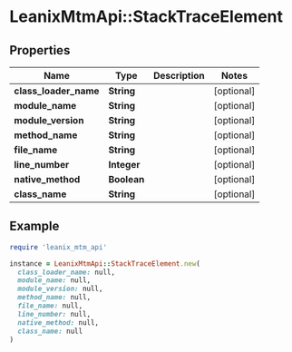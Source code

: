# LeanixMtmApi::StackTraceElement

## Properties

| Name | Type | Description | Notes |
| ---- | ---- | ----------- | ----- |
| **class_loader_name** | **String** |  | [optional] |
| **module_name** | **String** |  | [optional] |
| **module_version** | **String** |  | [optional] |
| **method_name** | **String** |  | [optional] |
| **file_name** | **String** |  | [optional] |
| **line_number** | **Integer** |  | [optional] |
| **native_method** | **Boolean** |  | [optional] |
| **class_name** | **String** |  | [optional] |

## Example

```ruby
require 'leanix_mtm_api'

instance = LeanixMtmApi::StackTraceElement.new(
  class_loader_name: null,
  module_name: null,
  module_version: null,
  method_name: null,
  file_name: null,
  line_number: null,
  native_method: null,
  class_name: null
)
```

